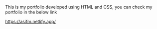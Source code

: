 This is my portfolio developed using HTML and CSS, you can check my portfolio in the below link

https://asifm.netlify.app/
